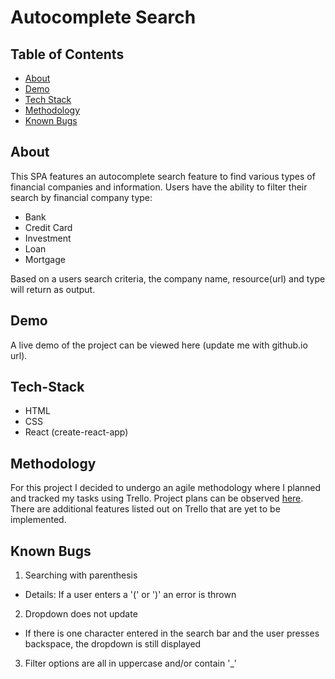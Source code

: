 # Autocomplete Search

## Table of Contents

- [About](#about)
- [Demo](#demo)
- [Tech Stack](#tech-stack)
- [Methodology](#methodology)
- [Known Bugs](#known-bugs)

## About

This SPA features an autocomplete search feature to find various types of financial companies and information. Users have the ability to filter their search by financial company type:

* Bank
* Credit Card
* Investment
* Loan
* Mortgage

Based on a users search criteria, the company name, resource(url) and type will return as output.

## Demo

A live demo of the project can be viewed here (update me with github.io url).

## Tech-Stack

* HTML
* CSS
* React (create-react-app)

## Methodology

For this project I decided to undergo an agile methodology where I planned and tracked my tasks using Trello. Project plans can be observed [here](https://trello.com/b/JTOn9g2U/autocomplete-search). There are additional features listed out on Trello that are yet to be implemented.

## Known Bugs

1. Searching with parenthesis
  * Details: If a user enters a '(' or ')' an error is thrown

2. Dropdown does not update
  * If there is one character entered in the search bar and the user presses backspace, the dropdown is still displayed

3. Filter options are all in uppercase and/or contain '_'
